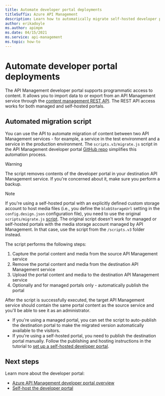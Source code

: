 ```yaml
---
title: Automate developer portal deployments
titleSuffix: Azure API Management
description: Learn how to automatically migrate self-hosted developer portal content between two API Management services.
author: erikadoyle
ms.author: apimpm
ms.date: 04/15/2021
ms.service: api-management
ms.topic: how-to
---
```


# Automate developer portal deployments

The API Management developer portal supports programmatic access to content. It allows you to import data to or export from an API Management service through the [content management REST API](/rest/api/apimanagement/). The REST API access works for both managed and self-hosted portals.

## Automated migration script

You can use the API to automate migration of content between two API Management services - for example, a service in the test environment and a service in the production environment. The `scripts.v3/migrate.js` script in the API Management developer portal [GitHub repo](https://github.com/Azure/api-management-developer-portal/blob/master/scripts.v3/migrate.js) simplifies this automation process.

> [!WARNING]
> The script removes contents of the developer portal in your destination API Management service. If you're concerned about it, make sure you perform a backup.

> [!NOTE]
> If you're using a self-hosted portal with an explicitly defined custom storage account to host media files (i.e., you define the `blobStorageUrl` setting in the `config.design.json` configuration file), you need to use the original `scripts/migrate.js` [script](https://github.com/Azure/api-management-developer-portal/blob/master/scripts.v2/migrate.js). The original script doesn't work for managed or self-hosted portals with the media storage account managed by API Management. In that case, use the script from the `/scripts.v3` folder instead.

The script performs the following steps:

1. Capture the portal content and media from the source API Management service
1. Remove the portal content and media from the destination API Management service
1. Upload the portal content and media to the destination API Management service
1. Optionally and for managed portals only - automatically publish the portal

After the script is successfully executed, the target API Management service should contain the same portal content as the source service and you'll be able to see it as an administrator.

* If you're using a managed portal, you can set the script to auto-publish the destination portal to make the migrated version automatically available to the visitors. 
* If you're using a self-hosted portal, you need to publish the destination portal manually. Follow the publishing and hosting instructions in the tutorial to [set up a self-hosted developer portal](developer-portal-self-host.md).

## Next steps

Learn more about the developer portal:

- [Azure API Management developer portal overview](api-management-howto-developer-portal.md)
- [Self-host the developer portal](developer-portal-self-host.md)